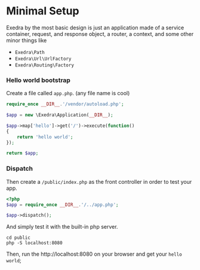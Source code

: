 # Minimal Setup
Exedra by the most basic design is just an application made of a service container, request, and response object, a router, a context, and some other minor things like
- ```Exedra\Path```
- ```Exedra\Url\UrlFactory```
- ```Exedra\Routing\Factory```

### Hello world bootstrap
Create a file called ```app.php```. (any file name is cool)
```php
require_once __DIR__.'/vendor/autoload.php';

$app = new \Exedra\Application(__DIR__);

$app->map['hello']->get('/')->execute(function()
{
    return 'hello world';
});

return $app;
```

### Dispatch
Then create a ```/public/index.php``` as the front controller in order to test your app.
```php
<?php
$app = require_once __DIR__.'/../app.php';

$app->dispatch();
```
And simply test it with the built-in php server.
```
cd public
php -S localhost:8080
```

Then, run the http://localhost:8080 on your browser and get your ```hello world```;